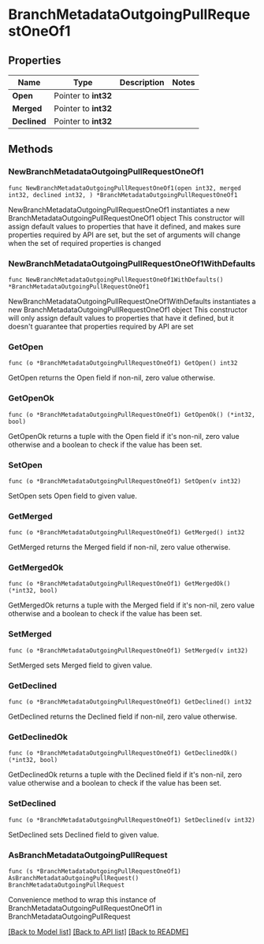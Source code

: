 # BranchMetadataOutgoingPullRequestOneOf1

## Properties

Name | Type | Description | Notes
------------ | ------------- | ------------- | -------------
**Open** | Pointer to **int32** |  | 
**Merged** | Pointer to **int32** |  | 
**Declined** | Pointer to **int32** |  | 

## Methods

### NewBranchMetadataOutgoingPullRequestOneOf1

`func NewBranchMetadataOutgoingPullRequestOneOf1(open int32, merged int32, declined int32, ) *BranchMetadataOutgoingPullRequestOneOf1`

NewBranchMetadataOutgoingPullRequestOneOf1 instantiates a new BranchMetadataOutgoingPullRequestOneOf1 object
This constructor will assign default values to properties that have it defined,
and makes sure properties required by API are set, but the set of arguments
will change when the set of required properties is changed

### NewBranchMetadataOutgoingPullRequestOneOf1WithDefaults

`func NewBranchMetadataOutgoingPullRequestOneOf1WithDefaults() *BranchMetadataOutgoingPullRequestOneOf1`

NewBranchMetadataOutgoingPullRequestOneOf1WithDefaults instantiates a new BranchMetadataOutgoingPullRequestOneOf1 object
This constructor will only assign default values to properties that have it defined,
but it doesn't guarantee that properties required by API are set

### GetOpen

`func (o *BranchMetadataOutgoingPullRequestOneOf1) GetOpen() int32`

GetOpen returns the Open field if non-nil, zero value otherwise.

### GetOpenOk

`func (o *BranchMetadataOutgoingPullRequestOneOf1) GetOpenOk() (*int32, bool)`

GetOpenOk returns a tuple with the Open field if it's non-nil, zero value otherwise
and a boolean to check if the value has been set.

### SetOpen

`func (o *BranchMetadataOutgoingPullRequestOneOf1) SetOpen(v int32)`

SetOpen sets Open field to given value.


### GetMerged

`func (o *BranchMetadataOutgoingPullRequestOneOf1) GetMerged() int32`

GetMerged returns the Merged field if non-nil, zero value otherwise.

### GetMergedOk

`func (o *BranchMetadataOutgoingPullRequestOneOf1) GetMergedOk() (*int32, bool)`

GetMergedOk returns a tuple with the Merged field if it's non-nil, zero value otherwise
and a boolean to check if the value has been set.

### SetMerged

`func (o *BranchMetadataOutgoingPullRequestOneOf1) SetMerged(v int32)`

SetMerged sets Merged field to given value.


### GetDeclined

`func (o *BranchMetadataOutgoingPullRequestOneOf1) GetDeclined() int32`

GetDeclined returns the Declined field if non-nil, zero value otherwise.

### GetDeclinedOk

`func (o *BranchMetadataOutgoingPullRequestOneOf1) GetDeclinedOk() (*int32, bool)`

GetDeclinedOk returns a tuple with the Declined field if it's non-nil, zero value otherwise
and a boolean to check if the value has been set.

### SetDeclined

`func (o *BranchMetadataOutgoingPullRequestOneOf1) SetDeclined(v int32)`

SetDeclined sets Declined field to given value.



### AsBranchMetadataOutgoingPullRequest

`func (s *BranchMetadataOutgoingPullRequestOneOf1) AsBranchMetadataOutgoingPullRequest() BranchMetadataOutgoingPullRequest`

Convenience method to wrap this instance of BranchMetadataOutgoingPullRequestOneOf1 in BranchMetadataOutgoingPullRequest

[[Back to Model list]](../README.md#documentation-for-models) [[Back to API list]](../README.md#documentation-for-api-endpoints) [[Back to README]](../README.md)


